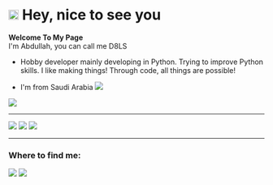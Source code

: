 # <img src="https://emojis.slackmojis.com/emojis/images/1531849430/4246/blob-sunglasses.gif?1531849430" width="20"/> Hey, nice to see you
**Welcome To My Page**</br>
I'm Abdullah, you can call me D8LS

- Hobby developer
mainly developing in  Python. Trying to improve Python skills. I like making things! Through code, all things are possible!

- I'm from Saudi Arabia <img src="https://sowargif.com/wp-content/uploads/2017/08/sa1%20(11).gif" />

<img src="https://github-readme-stats.vercel.app/api?username=D8LS1&show_icons=true&hide_title=true&theme=chartreuse-dark" />

------------
<img src="https://img.shields.io/badge/-Github_Actions-2088FF?style=flat-square&logo=github-actions&logoColor=white "/> <img src="https://img.shields.io/badge/-TypeScript-007ACC?style=flat-square&logo=typescript&logoColor=white "/> <img src="https://img.shields.io/badge/python-v3.12.2-blue "/>



------------

### Where to find me:
[<img src="https://img.shields.io/badge/GitHub-%2312100E.svg" />](https://github.com/D8LS1) [<img src="https://img.shields.io/badge/-Discord-7289DA?style=for-the-badge&logo=discord.svg" />](https://discord.com/users/1108467764307447883)

